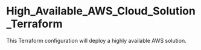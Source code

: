 # High_Available_AWS_Cloud_Solution_Terraform
This Terraform configuration will deploy a highly available AWS solution.

